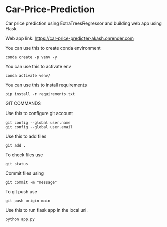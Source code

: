 # Car-Price-Prediction
Car price prediction using ExtraTreesRegressor and building web app using Flask.  

Web app link: https://car-price-predicter-akash.onrender.com
     
      
You can use this to create conda environment   
```
conda create -p venv -y
```
         
You can use this to activate env      
```
conda activate venv/
```      
    
You can use this to install requirements
```
pip install -r requirements.txt
```     
     
       
                  
GIT COMMANDS     
    
Use this to configure git account
```
git config --global user.name      
git config --global user.email
```
Use this to add files
```
git add .
```
To check files use
```
git status
```
Commit files using 
```
git commit -m "message"
```
To git push use
```
git push origin main
```
    
     
      
Use this to run flask app in the local url.
```
python app.py
```

